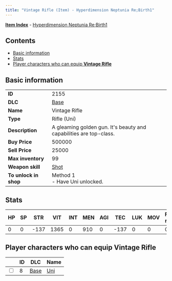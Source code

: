 ```yaml
---
title: "Vintage Rifle (Item) - Hyperdimension Neptunia Re;Birth1"
---
```


[**Item Index**](/neptunia/rb1/item/index.html) - [Hyperdimension Neptunia Re;Birth1](/neptunia/rb1)

## Contents

- [Basic information](#basic-information)
- [Stats](#stats)
- [Player characters who can equip **Vintage Rifle**](#player-characters-who-can-equip-vintage-rifle)

## Basic information

|   |   |
| -- | -- |
| **ID** | 2155 |
| **DLC** | [Base](/neptunia/rb1/dlc/1-base.html) |
| **Name** | Vintage Rifle |
| **Type** | Rifle (Uni) |
| **Description** | A gleaming golden gun.   It's beauty and capabilities are top-class. |
| **Buy Price** | 500000 |
| **Sell Price** | 25000 |
| **Max inventory** | 99 |
| **Weapon skill** | [Shot](/neptunia/rb1/skill/1-1401-shot.html) |
| **To unlock in shop** | Method 1<br />- Have Uni unlocked. |


## Stats

| HP | SP | STR | VIT | INT | MEN | AGI | TEC | LUK | MOV | Fire res. | Ice res. | Wind res. | Lightning res. |
| -- | -- | --- | --- | --- | --- | --- | --- | --- | --- | --------- | -------- | --------- | -------------- |
| 0 | 0 | -137 | 1365 | 0 | 910 | 0 | -137 | 0 | 0 | 0 | 0 | 0 | 0 |


## Player characters who can equip **Vintage Rifle**

|    | ID | DLC | Name |
| -- | -- | --- | ---- |
| <input type="checkbox" id="rb1-player-1-8" class="trackbox" /> | 8 | [Base](/neptunia/rb1/dlc/1-base.html) | [Uni](/neptunia/rb1/player/1-8-uni.html) |
